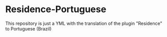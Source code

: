 # Residence-Portuguese
This repository is just a YML with the translation of the plugin "Residence" to Portuguese (Brazil)

